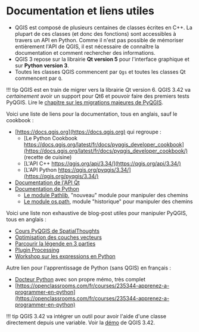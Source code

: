 # Documentation et liens utiles

* QGIS est composé de plusieurs centaines de classes écrites en C++.
La plupart de ces classes (et donc des fonctions) sont accessibles à travers un API en Python.
Comme il n'est pas possible de mémoriser entièrement l'API de QGIS, il est nécessaire de connaître la
documentation et comment rechercher des informations.
* QGIS 3 repose sur la librairie **Qt version 5** pour l'interface graphique et sur **Python version 3**.
* Toutes les classes QGIS commencent par `Qgs` et toutes les classes Qt commencent par `Q`.

!!! tip
    QGIS est en train de migrer vers la librairie Qt version 6. QGIS 3.42 va _certainement_ avoir un support pour Qt6
    et pouvoir faire des premiers tests PyQGIS. Lire le
    [chapitre sur les migrations majeures de PyQGIS](./migration-majeure.md).

Voici une liste de liens pour la documentation, tous en anglais, sauf le cookbook :

* [https://docs.qgis.org](https://docs.qgis.org) qui regroupe :
    * [Le Python Cookbook https://docs.qgis.org/latest/fr/docs/pyqgis_developer_cookbook](https://docs.qgis.org/latest/fr/docs/pyqgis_developer_cookbook/) (recette de cuisine)
    * [L'API C++ https://qgis.org/api/3.34/](https://qgis.org/api/3.34/)
    * [L'API Python https://qgis.org/pyqgis/3.34/](https://qgis.org/pyqgis/3.34/)
* [Documentation de l'API Qt](https://doc.qt.io/qt-5/classes.html)
* [Documentation de Python](https://docs.python.org/3/library/)
    * [Le module Pathlib](https://docs.python.org/3/library/pathlib.html#module-pathlib), "nouveau" module pour manipuler des chemins
    * [Le module os.path](https://docs.python.org/3/library/os.path.html#module-os.path), module "historique" pour manipuler des chemins

Voici une liste non exhaustive de blog-post utiles pour manipuler PyQGIS, tous en anglais :

* [Cours PyQGIS de SpatialThoughts](https://courses.spatialthoughts.com/pyqgis-masterclass.html)
* [Optimisation des couches vecteurs](https://nyalldawson.net/2016/10/speeding-up-your-pyqgis-scripts/)
* [Parcourir la légende en 3 parties](https://www.lutraconsulting.co.uk/blog/2014/07/06/qgis-layer-tree-api-part-1/)
* [Plugin Processing](http://www.qgistutorials.com/en/docs/3/processing_python_plugin.html)
* [Workshop sur les expressions en Python](https://madmanwoo.gitlab.io/foss4g-python-workshop/)

Autre lien pour l'apprentissage de Python (sans QGIS) en français :

* [Docteur Python](https://python.doctor/) avec son propre mémo, très complet
* [https://openclassrooms.com/fr/courses/235344-apprenez-a-programmer-en-python](https://openclassrooms.com/fr/courses/235344-apprenez-a-programmer-en-python)

!!! tip
    QGIS 3.42 va intégrer un outil pour avoir l'aide d'une classe directement depuis une variable.
    Voir la [démo](https://github.com/qgis/QGIS/pull/58962) de QGIS 3.42.